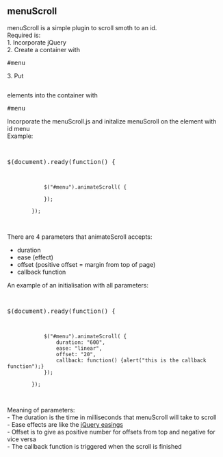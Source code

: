 <h2>menuScroll</h2>

<div>menuScroll is a simple plugin to scroll smoth to an id.</div>

<div>Required is:</div>

<div>1. Incorporate jQuery </div>
<div>2. Create a container with <span class="highlight highlight-text-html-basic"><pre>#menu</pre></span><div>
<div>3. Put <span class="highlight highlight-text-html-basic"><pre><a></pre></span> elements into the container with <span class="highlight highlight-text-html-basic"><pre>#menu</pre></span></div>

<div>Incorporate the menuScroll.js and initalize menuScroll on the element with id menu</div>

<div>Example:</div>

<div class="highlight highlight-text-html-basic">
<pre>

$(document).ready(function() {
	
                $("#menu").animateScroll( {
                    
                });
                
            });

</pre>
</div>

<div>There are 4 parameters that animateScroll accepts:</div>

<ul>
<li>duration</li>
<li>ease (effect)</li>
<li>offset (positive offset = margin from top of page)</li>
<li>callback function</li>
</ul>

<div>An example of an initialisation with all parameters:</div>


<div class="highlight highlight-text-html-basic">
<pre>

$(document).ready(function() {
	
                $("#menu").animateScroll( {
                    duration: "600",
                    ease: "linear",
                    offset: "20",
                    callback: function() {alert("this is the callback function");}
                });
                
            });

</pre>
</div>

<div>Meaning of parameters:</div>

<div>- The duration is the time in milliseconds that menuScroll will take to scroll</div>
<div>- Ease effects are like the <a href="https://jqueryui.com/easing/" target="_blank">jQuery easings</a></div>
<div>- Offset is to give as positive number for offsets from top and negative for vice versa</div>
<div>- The callback function is triggered when the scroll is finished</div>